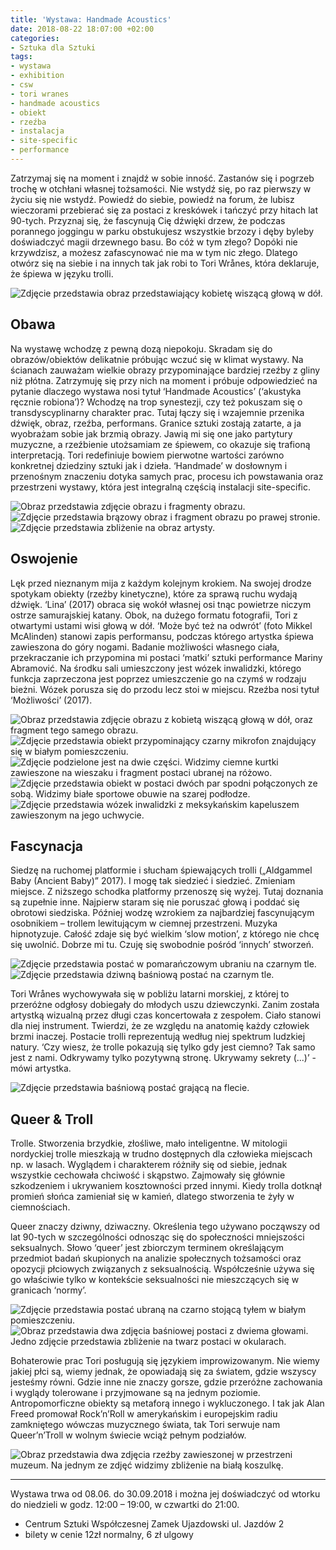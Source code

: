 ```yaml
---
title: 'Wystawa: Handmade Acoustics'
date: 2018-08-22 18:07:00 +02:00
categories:
- Sztuka dla Sztuki
tags:
- wystawa
- exhibition
- csw
- tori wranes
- handmade acoustics
- obiekt
- rzeźba
- instalacja
- site-specific
- performance
---
```


<olela-narrative>
Zatrzymaj się na moment i znajdź w sobie inność. Zastanów się i pogrzeb trochę w otchłani własnej tożsamości. Nie wstydź się, po raz pierwszy w życiu się nie wstydź. Powiedź do siebie, powiedź na forum, że lubisz wieczorami przebierać się za postaci z kreskówek i tańczyć przy hitach lat 90-tych. Przyznaj się, że fascynują Cię dźwięki drzew, że podczas porannego joggingu w parku obstukujesz wszystkie brzozy i dęby byleby doświadczyć magii drzewnego basu. Bo cóż w tym złego? Dopóki nie krzywdzisz, a możesz zafascynować nie ma w tym nic złego. Dlatego otwórz się na siebie i na innych tak jak robi to Tori Wrånes, która deklaruje, że śpiewa w języku trolli.
</olela-narrative>

![Zdjęcie przedstawia obraz przedstawiający kobietę wiszącą głową w dół.](https://assets2.ello.co/uploads/asset/attachment/8127713/ello-optimized-6ebadb5c.jpg)

## Obawa

Na wystawę wchodzę z pewną dozą niepokoju. Skradam się do obrazów/obiektów delikatnie próbując wczuć się w klimat wystawy. Na ścianach zauważam wielkie obrazy przypominające bardziej rzeźby z gliny niż płótna. Zatrzymuję się przy nich na moment i próbuje odpowiedzieć na pytanie dlaczego wystawa nosi tytuł ‘Handmade Acoustics’ (‘akustyka ręcznie robiona’)? Wchodzę na trop synestezji, czy też pokuszam się o transdyscyplinarny charakter prac. Tutaj łączy się i wzajemnie przenika dźwięk, obraz, rzeźba, performans. Granice sztuki zostają zatarte, a ja wyobrażam sobie jak brzmią obrazy. Jawią mi się one jako partytury muzyczne, a rzeźbienie utożsamiam ze śpiewem, co okazuje się trafioną interpretacją. Tori redefiniuje bowiem pierwotne wartości zarówno konkretnej dziedziny sztuki jak i dzieła. ‘Handmade’ w dosłownym i przenośnym znaczeniu dotyka samych prac, procesu ich powstawania oraz przestrzeni wystawy, która jest integralną częścią instalacji site-specific.

![Obraz przedstawia zdjęcie obrazu i fragmenty obrazu.](https://assets2.ello.co/uploads/asset/attachment/8127691/ello-optimized-4e223411.jpg)
![Zdjęcie przedstawia brązowy obraz i fragment obrazu po prawej stronie.](https://assets1.ello.co/uploads/asset/attachment/8127693/ello-optimized-f07b9cda.jpg)
![Zdjęcie przedstawia zbliżenie na obraz artysty.](https://assets2.ello.co/uploads/asset/attachment/8127695/ello-optimized-64d70b81.jpg)

## Oswojenie

Lęk przed nieznanym mija z każdym kolejnym krokiem. Na swojej drodze spotykam obiekty (rzeźby kinetyczne), które za sprawą ruchu wydają dźwięk. ‘Lina’ (2017) obraca się wokół własnej osi tnąc powietrze niczym ostrze samurajskiej katany. Obok, na dużego formatu fotografii, Tori z otwartymi ustami wisi głową w dół. ‘Może być też na odwrót’ (foto Mikkel McAlinden) stanowi zapis performansu, podczas którego artystka śpiewa zawieszona do góry nogami. Badanie możliwości własnego ciała, przekraczanie ich przypomina mi postaci ‘matki’ sztuki performance Mariny Abramović. Na środku sali umieszczony jest wózek inwalidzki, którego funkcja zaprzeczona jest poprzez umieszczenie go na czymś w rodzaju bieżni. Wózek porusza się do przodu lecz stoi w miejscu. Rzeźba nosi tytuł ‘Możliwości’ (2017).

![Obraz przedstawia zdjęcie obrazu z kobietą wiszącą głową w dół, oraz fragment tego samego obrazu.](https://assets2.ello.co/uploads/asset/attachment/8127696/ello-optimized-e91c2744.jpg)
![Zdjęcie przedstawia obiekt przypominający czarny mikrofon znajdujący się w białym pomieszczeniu.](https://assets0.ello.co/uploads/asset/attachment/8127709/ello-optimized-8f455e33.jpg)
![Zdjęcie podzielone jest na dwie części. Widzimy ciemne kurtki zawieszone na wieszaku i fragment postaci ubranej na różowo.](https://assets0.ello.co/uploads/asset/attachment/8127698/ello-optimized-a1adb14f.jpg)
![Zdjęcie przedstawia obiekt w postaci dwóch par spodni połączonych ze sobą. Widzimy białe sportowe obuwie na szarej podłodze.](https://assets1.ello.co/uploads/asset/attachment/8127699/ello-optimized-b4146d44.jpg)
![Zdjęcie przedstawia wózek inwalidzki z meksykańskim kapeluszem zawieszonym na jego uchwycie.](https://assets0.ello.co/uploads/asset/attachment/8127716/ello-optimized-238c0881.jpg)

## Fascynacja

Siedzę na ruchomej platformie i słucham śpiewających trolli („Aldgammel Baby (Ancient Baby)” 2017). I mogę tak siedzieć i siedzieć. Zmieniam miejsce. Z niższego schodka platformy przenoszę się wyżej. Tutaj doznania są zupełnie inne. Najpierw staram się nie poruszać głową i poddać się obrotowi siedziska. Później wodzę wzrokiem za najbardziej fascynującym osobnikiem – trollem lewitującym w ciemnej przestrzeni. Muzyka hipnotyzuje. Całość zdaje się być wielkim ‘slow motion’, z którego nie chcę się uwolnić. Dobrze mi tu. Czuję się swobodnie pośród ‘innych’ stworzeń. 

![Zdjęcie przedstawia postać w pomarańczowym ubraniu na czarnym tle.](https://assets0.ello.co/uploads/asset/attachment/8127700/ello-optimized-f9cd05b9.jpg)
![Zdjęcie przedstawia dziwną baśniową postać na czarnym tle.](https://assets1.ello.co/uploads/asset/attachment/8127702/ello-optimized-eaa200a1.jpg)

Tori Wrånes wychowywała się w pobliżu latarni morskiej, z której to przeróżne odgłosy dobiegały do młodych uszu dziewczynki. Zanim została artystką wizualną przez długi czas koncertowała z zespołem. Ciało stanowi dla niej instrument. Twierdzi, że ze względu na anatomię każdy człowiek brzmi inaczej. Postacie trolli reprezentują według niej spektrum ludzkiej natury. ‘Czy wiesz, że trolle pokazują się tylko gdy jest ciemno? Tak samo jest z nami. Odkrywamy tylko pozytywną stronę. Ukrywamy sekrety (...)’ - mówi artystka. 

![Zdjęcie przedstawia baśniową postać grającą na flecie.](https://assets2.ello.co/uploads/asset/attachment/8127704/ello-optimized-d2fc59c6.jpg)

## Queer & Troll

Trolle. Stworzenia brzydkie, złośliwe, mało inteligentne. W mitologii nordyckiej trolle mieszkają w trudno dostępnych dla człowieka miejscach np. w lasach. Wyglądem i charakterem różniły się od siebie, jednak wszystkie cechowała chciwość i skąpstwo. Zajmowały się głównie szkodzeniem i ukrywaniem kosztowności przed innymi. Kiedy trolla dotknął promień słońca zamieniał się w kamień, dlatego stworzenia te żyły w ciemnościach. 


Queer znaczy dziwny, dziwaczny. Określenia tego używano począwszy od lat 90-tych w szczególności odnosząc się do społeczności mniejszości seksualnych. Słowo ‘queer’ jest zbiorczym terminem określającym przedmiot badań skupionych na analizie społecznych tożsamości oraz opozycji płciowych związanych z seksualnością. Współcześnie używa się go właściwie tylko w kontekście seksualności nie mieszczących się w granicach ‘normy’. 

![Zdjęcie przedstawia postać ubraną na czarno stojącą tyłem w białym pomieszczeniu.](https://assets2.ello.co/uploads/asset/attachment/8127707/ello-optimized-15001733.jpg)
![Obraz przedstawia dwa zdjęcia baśniowej postaci z dwiema głowami. Jedno zdjęcie przedstawia zbliżenie na twarz postaci w okularach.](https://assets1.ello.co/uploads/asset/attachment/8127705/ello-optimized-4e0ce947.jpg)

Bohaterowie prac Tori posługują się językiem improwizowanym. Nie wiemy jakiej płci są, wiemy jednak, że opowiadają się za światem, gdzie wszyscy jesteśmy równi. Gdzie inne nie znaczy gorsze, gdzie przeróżne zachowania i wyglądy tolerowane i przyjmowane są na jednym poziomie. Antropomorficzne obiekty są metaforą innego i wykluczonego. I tak jak Alan Freed promował Rock’n’Roll w amerykańskim i europejskim radiu zamkniętego wówczas muzycznego świata, tak Tori serwuje nam Queer’n’Troll w wolnym świecie wciąż pełnym podziałów.

![Obraz przedstawia dwa zdjęcia rzeźby zawieszonej w przestrzeni muzeum. Na jednym ze zdjęć widzimy zbliżenie na białą koszulkę.](https://assets0.ello.co/uploads/asset/attachment/8127690/ello-optimized-d067add6.jpg)

--------------

Wystawa trwa od 08.06. do 30.09.2018 i można jej doświadczyć od wtorku do niedzieli w godz. 12:00 – 19:00, w czwartki do 21:00.


* Centrum Sztuki Współczesnej Zamek Ujazdowski ul. Jazdów 2
* bilety w cenie 12zł normalny, 6 zł ulgowy